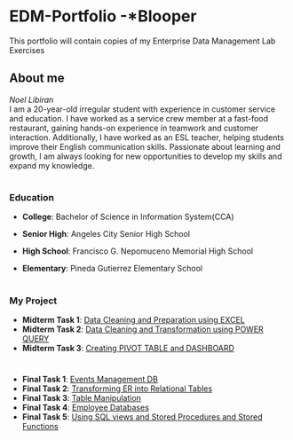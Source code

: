 # EDM-Portfolio -*Blooper
This portfolio will contain copies of my Enterprise Data Management Lab Exercises
## About me
*Noel Libiran*  
I am a 20-year-old irregular student with experience in customer service and education. I have worked as a service crew member at a fast-food restaurant, gaining hands-on experience in teamwork and customer interaction. Additionally, I have worked as an ESL teacher, helping students improve their English communication skills. Passionate about learning and growth, I am always looking for new opportunities to develop my skills and expand my knowledge.
#
### Education   
- **College**: Bachelor of Science in Information System(CCA)

- **Senior High**: Angeles City Senior High School

- **High School**: Francisco G. Nepomuceno Memorial High School

- **Elementary**: Pineda Gutierrez Elementary School
  
#

### My Project
- **Midterm Task 1**: [Data Cleaning and Preparation using EXCEL](https://github.com/Blooper1209/Portfolio/blob/main/Midterm%20Task%201/README.md)
- **Midterm Task 2**: [Data Cleaning and Transformation using POWER QUERY](https://github.com/Blooper1209/Portfolio/tree/main/Midterm%20Task%202#readme)
- **Midterm Task 3**: [Creating PIVOT TABLE and DASHBOARD](https://github.com/Blooper1209/Portfolio/tree/main/Midterm_Task_3#readme)
#
- **Final Task 1**: [Events Management DB](https://github.com/Blooper1209/Portfolio/tree/main/Finals%20Task-1#readme)
- **Final Task 2**: [Transforming ER into Relational Tables](https://github.com/Blooper1209/Portfolio/tree/main/Finals%20Task-2#readme)
- **Final Task 3**: [Table Manipulation](https://github.com/Blooper1209/Portfolio/tree/main/Finals%20Task-3#readme)
- **Final Task 4**: [Employee Databases](https://github.com/Blooper1209/Portfolio/blob/main/Finals%20Task-4/README.md)
- **Final Task 5**: [Using SQL views and Stored Procedures and Stored Functions](https://github.com/Blooper1209/Portfolio/tree/main/Finals%20Task-5#readme)
